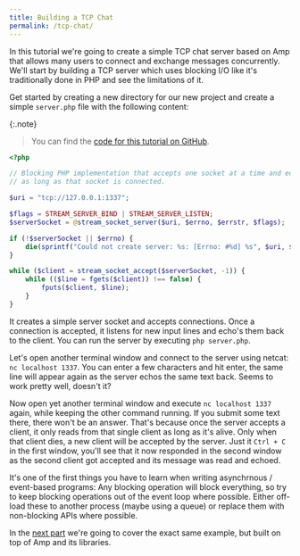 ```yaml
---
title: Building a TCP Chat
permalink: /tcp-chat/
---
```

In this tutorial we're going to create a simple TCP chat server based on Amp that allows many users to connect and exchange messages concurrently. We'll start by building a TCP server which uses blocking I/O like it's traditionally done in PHP and see the limitations of it.

Get started by creating a new directory for our new project and create a simple `server.php` file with the following content:

{:.note}
> You can find the [code for this tutorial on GitHub](https://github.com/amphp/getting-started/tree/master/1-blocking-io).

```php
<?php

// Blocking PHP implementation that accepts one socket at a time and echos all input back
// as long as that socket is connected.

$uri = "tcp://127.0.0.1:1337";

$flags = STREAM_SERVER_BIND | STREAM_SERVER_LISTEN;
$serverSocket = @stream_socket_server($uri, $errno, $errstr, $flags);

if (!$serverSocket || $errno) {
    die(sprintf("Could not create server: %s: [Errno: #%d] %s", $uri, $errno, $errstr));
}

while ($client = stream_socket_accept($serverSocket, -1)) {
    while (($line = fgets($client)) !== false) {
        fputs($client, $line);
    }
}
```

It creates a simple server socket and accepts connections. Once a connection is accepted, it listens for new input lines and echo's them back to the client. You can run the server by executing `php server.php`.

Let's open another terminal window and connect to the server using netcat: `nc localhost 1337`. You can enter a few characters and hit enter, the same line will appear again as the server echos the same text back. Seems to work pretty well, doesn't it?

Now open yet another terminal window and execute `nc localhost 1337` again, while keeping the other command running. If you submit some text there, there won't be an answer. That's because once the server accepts a client, it only reads from that single client as long as it's alive. Only when that client dies, a new client will be accepted by the server. Just it `Ctrl + C` in the first window, you'll see that it now responded in the second window as the second client got accepted and its message was read and echoed.

It's one of the first things you have to learn when writing asynchrnous / event-based programs: Any blocking operation will block everything, so try to keep blocking operations out of the event loop where possible. Either off-load these to another process (maybe using a queue) or replace them with non-blocking APIs where possible.

In the [next part](./basic-echo-server) we're going to cover the exact same example, but built on top of Amp and its libraries.
